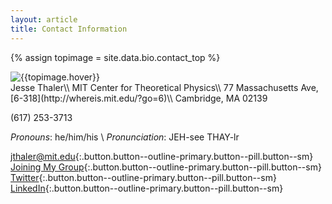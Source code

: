 ```yaml
---
layout: article
title: Contact Information
---
```

{% assign topimage = site.data.bio.contact_top %}

<div class="item">
<div class="item__image">
<img class="image-96--xl rounded" src="{{topimage.image}}" title="{{topimage.hover}}"/>
</div>
<div class="item__content" markdown=1>
Jesse Thaler\\
MIT Center for Theoretical Physics\\
77 Massachusetts Ave, [6-318](http://whereis.mit.edu/?go=6)\\
Cambridge, MA 02139

(617) 253-3713

*Pronouns*:  he/him/his \\
*Pronunciation*:  JEH-see THAY-lr

</div>
</div>

[jthaler@mit.edu](mailto:jthaler@mit.edu){:.button.button--outline-primary.button--pill.button--sm}
[Joining My Group](join){:.button.button--outline-primary.button--pill.button--sm}
[Twitter](https://twitter.com/jessethaler){:.button.button--outline-primary.button--pill.button--sm}
[LinkedIn](https://www.linkedin.com/in/jesse-thaler){:.button.button--outline-primary.button--pill.button--sm}

